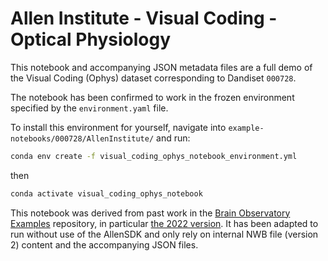 # Allen Institute - Visual Coding - Optical Physiology

This notebook and accompanying JSON metadata files are a full demo of the Visual Coding (Ophys) dataset corresponding to Dandiset `000728`.

The notebook has been confirmed to work in the frozen environment specified by the `environment.yaml` file.

To install this environment for yourself, navigate into `example-notebooks/000728/AllenInstitute/` and run:

```bash
conda env create -f visual_coding_ophys_notebook_environment.yml
```

then

```bash
conda activate visual_coding_ophys_notebook
```

This notebook was derived from past work in the [Brain Observatory Examples](https://github.com/AllenInstitute/brain_observatory_examples) repository, in particular [the 2022 version](https://github.com/AllenInstitute/brain_observatory_examples/blob/d579969f2a5015a77da4615d4686f94a9f6121a4/BMM%202022/2P%20Visual%20Coding%20Tutorial.ipynb). It has been adapted to run without use of the AllenSDK and only rely on internal NWB file (version 2) content and the accompanying JSON files.
